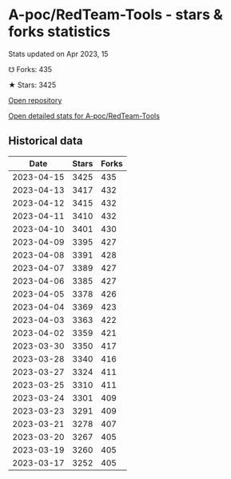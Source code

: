 # A-poc/RedTeam-Tools - stars & forks statistics

Stats updated on Apr 2023, 15

☋ Forks: 435

★ Stars: 3425

[Open repository](https://github.com/A-poc/RedTeam-Tools)

[Open detailed stats for A-poc/RedTeam-Tools](https://reviewgithub.com/rep/A-poc/RedTeam-Tools)

## Historical data
| Date | Stars | Forks |
|------|-------|-------|
| 2023-04-15 | 3425 | 435 | 
| 2023-04-13 | 3417 | 432 | 
| 2023-04-12 | 3415 | 432 | 
| 2023-04-11 | 3410 | 432 | 
| 2023-04-10 | 3401 | 430 | 
| 2023-04-09 | 3395 | 427 | 
| 2023-04-08 | 3391 | 428 | 
| 2023-04-07 | 3389 | 427 | 
| 2023-04-06 | 3385 | 427 | 
| 2023-04-05 | 3378 | 426 | 
| 2023-04-04 | 3369 | 423 | 
| 2023-04-03 | 3363 | 422 | 
| 2023-04-02 | 3359 | 421 | 
| 2023-03-30 | 3350 | 417 | 
| 2023-03-28 | 3340 | 416 | 
| 2023-03-27 | 3324 | 411 | 
| 2023-03-25 | 3310 | 411 | 
| 2023-03-24 | 3301 | 409 | 
| 2023-03-23 | 3291 | 409 | 
| 2023-03-21 | 3278 | 407 | 
| 2023-03-20 | 3267 | 405 | 
| 2023-03-19 | 3260 | 405 | 
| 2023-03-17 | 3252 | 405 | 


